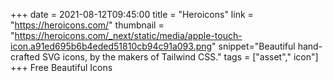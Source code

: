 +++
date = 2021-08-12T09:45:00
title = "Heroicons"
link = "https://heroicons.com/"
thumbnail = "https://heroicons.com/_next/static/media/apple-touch-icon.a91ed695b6b4eded51810cb94c91a093.png"
snippet="Beautiful hand-crafted SVG icons, by the makers of Tailwind CSS."
tags = ["asset"," icon"]
+++
Free Beautiful Icons
